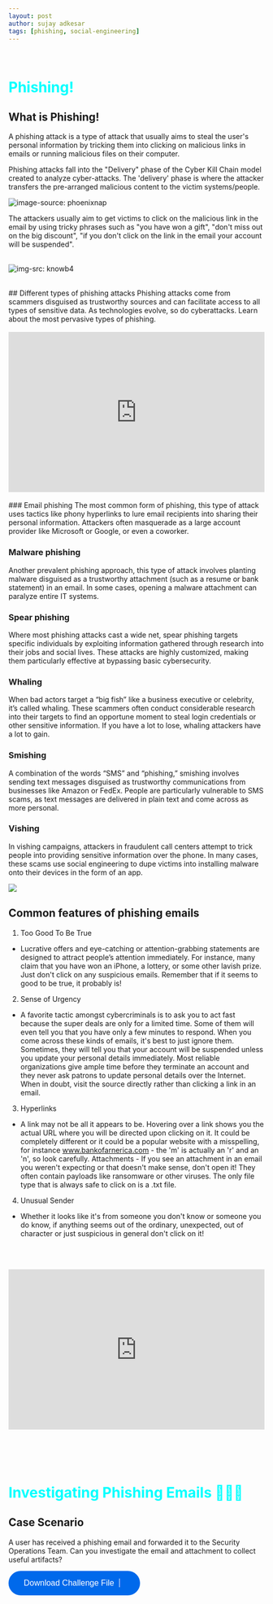 ```yaml
---
layout: post
author: sujay adkesar
tags: [phishing, social-engineering]
---
```

<br>
<div class="eleven">
  <h1 style="color:cyan;">Phishing!</h1>
</div>

## What is Phishing!
A phishing attack is a type of attack that usually aims to steal the user's personal information by tricking them into clicking on malicious links in emails or running malicious files on their computer.

Phishing attacks fall into the "Delivery" phase of the Cyber Kill Chain model created to analyze cyber-attacks. The 'delivery' phase is where the attacker transfers the pre-arranged malicious content to the victim systems/people.

![image-source: phoenixnap](images/cyber-kill-chain-model.png)

The attackers usually aim to get victims to click on the malicious link in the email by using tricky phrases such as "you have won a gift", "don't miss out on the big discount", "if you don't click on the link in the email your account will be suspended".
<br><br>

![img-src: knowb4](images/file-26212286-jpg.jpg)

<br>
## Different types of phishing attacks
Phishing attacks come from scammers disguised as trustworthy sources and can facilitate access to all types of sensitive data. As technologies evolve, so do cyberattacks. Learn about the most pervasive types of phishing.
<br><br>

<div style="display: flex; justify-content: center;">
<iframe width="560" height="315" src="https://www.youtube.com/embed/BEHl2lAuWCk?si=Np45vZ_-bF36Op9_" title="YouTube video player" frameborder="0" allow="accelerometer; autoplay; clipboard-write; encrypted-media; gyroscope; picture-in-picture; web-share" referrerpolicy="strict-origin-when-cross-origin" allowfullscreen></iframe>
</div>

<br>
### Email phishing
The most common form of phishing, this type of attack uses tactics like phony hyperlinks to lure email recipients into sharing their personal information. Attackers often masquerade as a large account provider like Microsoft or Google, or even a coworker.

### Malware phishing
Another prevalent phishing approach, this type of attack involves planting malware disguised as a trustworthy attachment (such as a resume or bank statement) in an email. In some cases, opening a malware attachment can paralyze entire IT systems.

### Spear phishing
Where most phishing attacks cast a wide net, spear phishing targets specific individuals by exploiting information gathered through research into their jobs and social lives. These attacks are highly customized, making them particularly effective at bypassing basic cybersecurity.

### Whaling
When bad actors target a “big fish” like a business executive or celebrity, it’s called whaling. These scammers often conduct considerable research into their targets to find an opportune moment to steal login credentials or other sensitive information. If you have a lot to lose, whaling attackers have a lot to gain.

### Smishing
A combination of the words “SMS” and “phishing,” smishing involves sending text messages disguised as trustworthy communications from businesses like Amazon or FedEx. People are particularly vulnerable to SMS scams, as text messages are delivered in plain text and come across as more personal.

### Vishing
In vishing campaigns, attackers in fraudulent call centers attempt to trick people into providing sensitive information over the phone. In many cases, these scams use social engineering to dupe victims into installing malware onto their devices in the form of an app.

![](images/ss.png)

## Common features of phishing emails

1. Too Good To Be True
- Lucrative offers and eye-catching or attention-grabbing statements are designed to attract people’s attention immediately. For instance, many claim that you have won an iPhone, a lottery, or some other lavish prize. Just don't click on any suspicious emails. Remember that if it seems to good to be true, it probably is!
2. Sense of Urgency 
- A favorite tactic amongst cybercriminals is to ask you to act fast because the super deals are only for a limited time. Some of them will even tell you that you have only a few minutes to respond. When you come across these kinds of emails, it's best to just ignore them. Sometimes, they will tell you that your account will be suspended unless you update your personal details immediately. Most reliable organizations give ample time before they terminate an account and they never ask patrons to update personal details over the Internet. When in doubt, visit the source directly rather than clicking a link in an email.
3. Hyperlinks 
- A link may not be all it appears to be. Hovering over a link shows you the actual URL where you will be directed upon clicking on it. It could be completely different or it could be a popular website with a misspelling, for instance www.bankofarnerica.com - the 'm' is actually an 'r' and an 'n', so look carefully.
Attachments - If you see an attachment in an email you weren't expecting or that doesn't make sense, don't open it! They often contain payloads like ransomware or other viruses. The only file type that is always safe to click on is a .txt file.
4. Unusual Sender 
- Whether it looks like it's from someone you don't know or someone you do know, if anything seems out of the ordinary, unexpected, out of character or just suspicious in general don't click on it!



<br><br>
<div style="display: flex; justify-content: center;">
<iframe width="560" height="315" src="https://www.youtube.com/embed/T7K6znhEVjY?si=yfbruuPj0EEUt7Hu" title="YouTube video player" frameborder="0" allow="accelerometer; autoplay; clipboard-write; encrypted-media; gyroscope; picture-in-picture; web-share" referrerpolicy="strict-origin-when-cross-origin" allowfullscreen></iframe>
</div>
<br><br><br><br>

<div class="eleven">
  <h1 style="color:cyan;">Investigating Phishing Emails 📨🕵🏻</h1>
</div>

## Case Scenario

A user has received a phishing email and forwarded it to the Security Operations Team. Can you investigate the email and attachment to collect useful artifacts?

<div class="one">
<a href="#"><button class="round-icon">Download Challenge File <span class="vl"></span><i class="fa fa-download"</i></button></a>
</div>

<style>
a {
    width: 100%;
    height: 100%;}

button {
  font-family: 'Muli', sans-serif;
  -webkit-transition: 0.15s all ease-in-out;
  -o-transition: 0.15s all ease-in-out;
  transition: 0.15s all ease-in-out;
  cursor: pointer; }


.buttons {
  width: 80%;
  margin: 0 auto;
  display: -webkit-box;
  display: -ms-flexbox;
  display: flex;
  -webkit-box-pack: justify;
  -ms-flex-pack: justify;
  justify-content: space-between;
  -webkit-box-align: center;
  -ms-flex-align: center;
  align-items: center; }

.one {
  display: -webkit-box;
  display: -ms-flexbox;
  display: flex;
  -webkit-box-pack: center;
  -ms-flex-pack: center;
  justify-content: center; }

.round {
  background: #0069eb;
  border-radius: 30px;
  border: none;
  color: #fff;
  font-size: 16px;
  padding: 15px 30px;
  text-decoration: none; }


.round-grad {
  background-image: -webkit-gradient(linear, left top, left bottom, from(#57ff03), to(#0dc700));
  background-image: -webkit-linear-gradient(top, #57ff03, #0dc700);
  background-image: -o-linear-gradient(top, #57ff03, #0dc700);
  background-image: linear-gradient(to bottom, #57ff03, #0dc700);
  color: #fff;
  border: none;
  border-radius: 30px;
  font-size: 16px;
  padding: 15px 30px;
  text-decoration: none; }

.round-stroke {
  background: none;
  color: #0dc700;
  border: 1px solid #0dc700;
  border-radius: 30px;
  font-size: 16px;
  padding: 15px 30px;
  text-decoration: none; }

.round-shadow {
  background: #0069eb;
  border-radius: 30px;
  border: none;
  color: #fff;
  font-size: 16px;
  padding: 15px 30px;
  text-decoration: none;
  -webkit-box-shadow: 0px 3px 5px rgba(0, 0, 0, 0.5);
  box-shadow: 0px 3px 5px rgba(0, 0, 0, 0.5); }


.round-icon {
  background: #0069eb;
  border-radius: 30px;
  border: none;
  color: #fff;
  font-size: 16px;
  padding: 15px 30px;
  text-decoration: none; }
  .round-icon .vl {
    width: 1px;
    border-right: 1px solid #fff;
    height: 16px;
    margin: 0 0 0 10px; }
  .round-icon i {
    font-size: 16px;
    padding-left: 10px;
    vertical-align: baseline; }
</style>